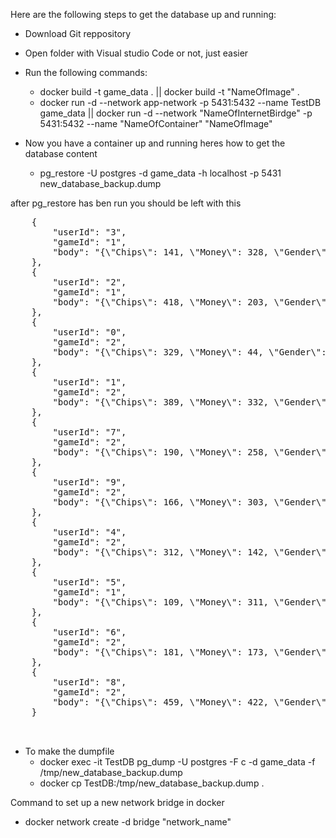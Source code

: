 Here are the following steps to get the database up and running:

- Download Git reppository
- Open folder with Visual studio Code or not, just easier
- Run the following commands:
    - docker build -t game_data . || docker build -t "NameOfImage" .
    - docker run -d --network app-network -p 5431:5432 --name TestDB game_data || docker run -d --network "NameOfInternetBirdge" -p 5431:5432 --name "NameOfContainer" "NameOfImage"

- Now you have a container up and running heres how to get the database content
    - pg_restore -U postgres -d game_data -h localhost -p 5431 new_database_backup.dump

after pg_restore has ben run you should be left with this

 <pre>
    {
        "userId": "3",
        "gameId": "1",
        "body": "{\"Chips\": 141, \"Money\": 328, \"Gender\": \"female\", \"SFXVolume\": -79, \"MusicVolume\": -50, \"RewardNames\": null, \"MasterVolume\": -42}"
    },
    {
        "userId": "2",
        "gameId": "1",
        "body": "{\"Chips\": 418, \"Money\": 203, \"Gender\": \"female\", \"SFXVolume\": -35, \"MusicVolume\": -73, \"RewardNames\": null, \"MasterVolume\": -60}"
    },
    {
        "userId": "0",
        "gameId": "2",
        "body": "{\"Chips\": 329, \"Money\": 44, \"Gender\": \"female\", \"SFXVolume\": -21, \"MusicVolume\": -37, \"RewardNames\": null, \"MasterVolume\": -26}"
    },
    {
        "userId": "1",
        "gameId": "2",
        "body": "{\"Chips\": 389, \"Money\": 332, \"Gender\": \"female\", \"SFXVolume\": -25, \"MusicVolume\": -41, \"RewardNames\": null, \"MasterVolume\": -56}"
    },
    {
        "userId": "7",
        "gameId": "2",
        "body": "{\"Chips\": 190, \"Money\": 258, \"Gender\": \"female\", \"SFXVolume\": -76, \"MusicVolume\": 8, \"RewardNames\": null, \"MasterVolume\": -56}"
    },
    {
        "userId": "9",
        "gameId": "2",
        "body": "{\"Chips\": 166, \"Money\": 303, \"Gender\": \"female\", \"SFXVolume\": -54, \"MusicVolume\": -15, \"RewardNames\": null, \"MasterVolume\": -30}"
    },
    {
        "userId": "4",
        "gameId": "2",
        "body": "{\"Chips\": 312, \"Money\": 142, \"Gender\": \"female\", \"SFXVolume\": -58, \"MusicVolume\": -44, \"RewardNames\": null, \"MasterVolume\": 15}"
    },
    {
        "userId": "5",
        "gameId": "1",
        "body": "{\"Chips\": 109, \"Money\": 311, \"Gender\": \"female\", \"SFXVolume\": -61, \"MusicVolume\": 10, \"RewardNames\": null, \"MasterVolume\": 7}"
    },
    {
        "userId": "6",
        "gameId": "2",
        "body": "{\"Chips\": 181, \"Money\": 173, \"Gender\": \"female\", \"SFXVolume\": -46, \"MusicVolume\": -69, \"RewardNames\": null, \"MasterVolume\": 17}"
    },
    {
        "userId": "8",
        "gameId": "2",
        "body": "{\"Chips\": 459, \"Money\": 422, \"Gender\": \"female\", \"SFXVolume\": -10, \"MusicVolume\": -54, \"RewardNames\": null, \"MasterVolume\": -28}"
    }
    
    </pre>


- To make the dumpfile 
    - docker exec -it TestDB pg_dump -U postgres -F c -d game_data -f /tmp/new_database_backup.dump
    - docker cp TestDB:/tmp/new_database_backup.dump .
      
Command to set up a new network bridge in docker
- docker network create -d bridge "network_name"
